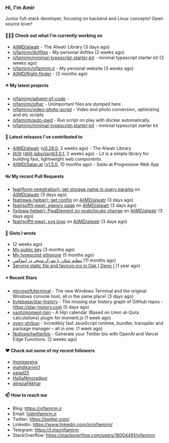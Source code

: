 ### Hi, I'm Amir

Junior full-stack developer, focusing on backend and Linux concepts!
Open source lover!

#### 👨🏻‍💻 Check out what I'm currently working on

- [AliMD/alwatr](https://github.com/AliMD/alwatr) - The Alwatr Library (3 days ago)
- [njfamirm/dotfiles](https://github.com/njfamirm/dotfiles) - My personal dofiles (2 weeks ago)
- [njfamirm/minimal-typescript-starter-kit](https://github.com/njfamirm/minimal-typescript-starter-kit) - minimal typescript starter kit (3 weeks ago)
- [njfamirm/njfamirm.ir](https://github.com/njfamirm/njfamirm.ir) - My personal website (3 weeks ago)
- [AliMD/flight-finder](https://github.com/AliMD/flight-finder) -  (2 months ago)

#### ☂️ My latest projects

- [njfamirm/advent-of-code](https://github.com/njfamirm/advent-of-code) - 
- [njfamirm/other](https://github.com/njfamirm/other) - Unimportant files are dumped here
- [njfamirm/video-photo-script](https://github.com/njfamirm/video-photo-script) - Video and photo conversion, optimizing and etc scripts
- [njfamirm/auto-pwd](https://github.com/njfamirm/auto-pwd) - Run script on play with docker automatically.
- [njfamirm/minimal-typescript-starter-kit](https://github.com/njfamirm/minimal-typescript-starter-kit) - minimal typescript starter kit

#### 🎉 Latest releases I've contributed to

- [AliMD/alwatr](https://github.com/AliMD/alwatr) ([v0.28.0](https://github.com/AliMD/alwatr/releases/tag/v0.28.0), 2 weeks ago) - The Alwatr Library
- [lit/lit](https://github.com/lit/lit) ([@lit-labs/ssr@3.0.1](https://github.com/lit/lit/releases/tag/%40lit-labs/ssr%403.0.1), 2 weeks ago) - Lit is a simple library for building fast, lightweight web components.
- [AliMD/Salav.at](https://github.com/AliMD/Salav.at) ([v1.5.0](https://github.com/AliMD/Salav.at/releases/tag/v1.5.0), 10 months ago) - Salav.at Progressive Web App

#### 👓 My recent Pull Requests

- [feat(form-registration): get storage name in query params](https://github.com/AliMD/alwatr/pull/760) on [AliMD/alwatr](https://github.com/AliMD/alwatr) (3 days ago)
- [feat(pwa-helper): get config](https://github.com/AliMD/alwatr/pull/759) on [AliMD/alwatr](https://github.com/AliMD/alwatr) (3 days ago)
- [feat(soffit-pwa): agency page](https://github.com/AliMD/alwatr/pull/758) on [AliMD/alwatr](https://github.com/AliMD/alwatr) (3 days ago)
- [fix(pwa-helper): PwaElement on route/locale change](https://github.com/AliMD/alwatr/pull/757) on [AliMD/alwatr](https://github.com/AliMD/alwatr) (3 days ago)
- [feat(soffit-pwa): svg logo](https://github.com/AliMD/alwatr/pull/756) on [AliMD/alwatr](https://github.com/AliMD/alwatr) (3 days ago)

#### 📓 Gists I wrote

- [](https://gist.github.com/022d07ecd84e69ad31ef0bcd32d86b59) (2 weeks ago)
- [My public key](https://gist.github.com/879f720c9ca74a0934ce571b7285ed34) (3 months ago)
- [My typescript gitignore](https://gist.github.com/6a40b1912daab3f91a02a7b53f3f76c3) (5 months ago)
- [تنظیم شکن با نتورک منیجر در لینوکس](https://gist.github.com/cc40c344e89bdcdf77085cbf1fc05162) (11 months ago)
- [Serving static file and favicon.ico in Oak [ Deno ] ](https://gist.github.com/9bcaca2b6a672e729c099193b4aafe9f) (1 year ago)

#### ⭐ Recent Stars

- [microsoft/terminal](https://github.com/microsoft/terminal) - The new Windows Terminal and the original Windows console host, all in the same place! (3 days ago)
- [bytebase/star-history](https://github.com/bytebase/star-history) - The missing star history graph of GitHub repos - https://star-history.com (5 days ago)
- [xsoh/moment-hijri](https://github.com/xsoh/moment-hijri) - A Hijri calendar (Based on Umm al-Qura calculations) plugin for moment.js (1 week ago)
- [oven-sh/bun](https://github.com/oven-sh/bun) - Incredibly fast JavaScript runtime, bundler, transpiler and package manager – all in one. (1 week ago)
- [Nutlope/twitterbio](https://github.com/Nutlope/twitterbio) - Generate your Twitter bio with OpenAI and Vercel Edge Functions. (2 weeks ago)

#### ♥️ Check out some of my recent followers

- [jhonipereira](https://github.com/jhonipereira)
- [mahdikarimi1](https://github.com/mahdikarimi1)
- [sajad25](https://github.com/sajad25)
- [HaSaNmoradpor](https://github.com/HaSaNmoradpor)
- [alirezaFAkhar](https://github.com/alirezaFAkhar)

#### 📫 How to reach me

- Blog: https://njfamirm.ir
- Email: hi@njfamirm.ir
- Twitter: https://twitter.com/
- Linkedin: https://www.linkedin.com/in/njfamirm/
- Telegram: https://t.me/njfamirm
- StackOverflow: https://stackoverflow.com/users/18004491/njfamirm
